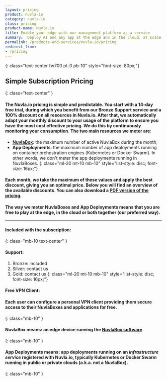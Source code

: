 ```yaml
---
layout: pricing
product: nuvla-io
category: nuvla-io
class: pricing
product-name: Nuvla.io
title: Enable your edge with our management platform as a service
summary:  Deploy AI and any app at the edge and in the cloud, at scale.
permalink: /products-and-services/nuvla-io/pricing
redirect_from:
- /pricing
---
```


<i class="fad fa-shopping-cart" style="color: #9B1313;"></i>
{: class="text-center fw700 pt-0 pb-10" style="font-size: 80px;"}

## Simple Subscription Pricing
{: class="text-center" }

#### The Nuvla.io pricing is simple and predictable. You start with a 14-day free trial, during which you benefit from our Bronze Support service and a 100% discount on all resources in Nuvla.io. After that, we automatically adapt your monthly discount to your usage of the platform to ensure you have the most cost effective pricing. We do this by continuously monitoring your consumption. The two main resources we meter are:

 * **[NuvlaBox](/products-and-services/nuvlabox/overview)**: the maximum number of active NuvlaBox during the month;
 * **App Deployments**: the maximum number of app deployments running on container orchestration engines (Kubernetes or Docker Swarm). In other words, we don't meter the app deployments running in NuvlaBoxes. 
{: class="ml-20 mt-10 mb-10" style="list-style: disc; font-size: 16px;"}

#### Each month, we take the maximum of these values and apply the best discount, giving you an optimal price. Below you will find an overview of the available discounts. You can also download a [PDF version of the pricing](/products-and-services/nuvla-io/pricing/Nuvla-io-pricing-2020-v1.1.pdf).

#### The way we meter NuvlaBoxes and App Deployments means that you are free to play at the edge, in the cloud or both together (our preferred way).

---

#### Included with the subscription:
{: class="mb-10 text-center" }

#### **Support**:
   1. Bronze: included
   1. Silver: contact us
   1. Gold: contact us
   {: class="ml-20 mt-10 mb-10" style="list-style: disc; font-size: 16px;"}

#### **Free VPN Client**:

#### Each user can configure a personal VPN client providing them secure access to their NuvlaBoxes and applications for free.
{: class="mb-10" }

#### **NuvlaBox** means: an edge device running the [NuvlaBox software](/products-and-services/nuvlabox/overview). 
{: class="mb-10" }

#### **App Deployments** means: app deployments running on an _infrastructure service_ registered with Nuvla.io, typically Kubernetes or Docker Swarm running in public or private clouds (a.k.a. not a NuvlaBox). 
{: class="mb-10" }
